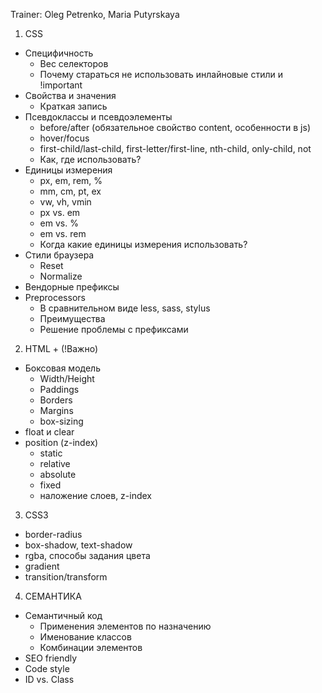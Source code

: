Trainer: Oleg Petrenko, Maria Putyrskaya
 
1. CSS
  - Специфичность
    - Вес селекторов
    - Почему стараться не использовать инлайновые стили и !important
  - Свойства и значения
    - Краткая запись
  - Псевдоклассы и псевдоэлементы
    - before/after (обязательное свойство content, особенности в js)
    - hover/focus
    - first-child/last-child, first-letter/first-line, nth-child, only-child, not
    - Как, где использовать?
  - Единицы измерения
    - px, em, rem, %
    - mm, cm, pt, ex
    - vw, vh, vmin
    - px vs. em
    - em vs. %
    - em vs. rem
    - Когда какие единицы измерения использовать?
  - Стили браузера
    - Reset
    - Normalize
  - Вендорные префиксы
  - Preprocessors
    - В сравнительном виде less, sass, stylus
    - Преимущества
    - Решение проблемы с префиксами
2. HTML + (!Важно)
  - Боксовая модель
    - Width/Height
    - Paddings
    - Borders
    - Margins
    - box-sizing
  - float и clear
  - position (z-index)
    - static
    - relative
    - absolute
    - fixed
    - наложение слоев, z-index
3. CSS3
  - border-radius
  - box-shadow, text-shadow
  - rgba, способы задания цвета
  - gradient
  - transition/transform
4. СЕМАНТИКА
  - Семантичный код
    - Применения элементов по назначению
    - Именование классов
    - Комбинации элементов
  - SEO friendly 
  - Сode style
  - ID vs. Class